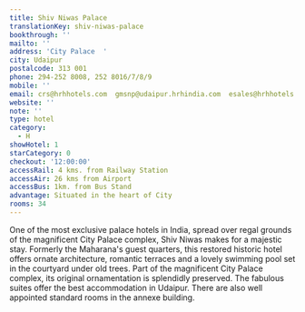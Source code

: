 ```yaml
---
title: Shiv Niwas Palace
translationKey: shiv-niwas-palace
bookthrough: ''
mailto: ''
address: 'City Palace  '
city: Udaipur
postalcode: 313 001
phone: 294-252 8008, 252 8016/7/8/9
mobile: ''
email: crs@hrhhotels.com  gmsnp@udaipur.hrhindia.com  esales@hrhhotels.com
website: ''
note: ''
type: hotel
category:
  - H
showHotel: 1
starCategory: 0
checkout: '12:00:00'
accessRail: 4 kms. from Railway Station
accessAir: 26 kms from Airport
accessBus: 1km. from Bus Stand
advantage: Situated in the heart of City
rooms: 34
---
```

One of the most exclusive palace hotels in India, spread over regal grounds of the magnificent City Palace complex, Shiv Niwas makes for a majestic stay.     Formerly the Maharana's guest quarters, this restored historic hotel offers ornate architecture, romantic terraces and a lovely swimming pool set in the courtyard under old trees.     Part of the magnificent City Palace complex, its original ornamentation is splendidly preserved.     The fabulous suites offer the best accommodation in Udaipur. There are also well appointed standard rooms in the annexe building.